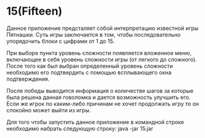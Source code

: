 # 15(Fifteen)

Данное приложение предсталяет собой интерпретацию известной игры Пятнашки. Суть игры заключается в том, чтобы последовательно упорядочить блоки с цифрами от 1 до 15.

При выборе пункта уровень сложности появляется вложенное меню, включающее в себя уровень сложности игры (от легкого до сложного). После того как был выбран определенный 
уровень сложности необходимо его подтвердить с помощью всплывающего окна подтверждения.

После победы выводится информация о количестве шагов за которые была решена данная говоломка и дается возможность улучшить его. Если же игрок по каким-либо причинам 
не хочет продолжать игру то он спокойно может выйти из игры.

Для того чтобы запустить данное приложение в командной строке необходимо набрать следующую строку: java -jar 15.jar
